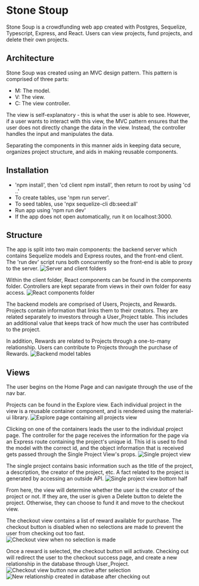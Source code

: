 # Stone Stoup
Stone Soup is a crowdfunding web app created with Postgres, Sequelize, Typescript, Express, and React. Users can view projects, fund projects, and delete their own projects.

## Architecture
Stone Soup was created using an MVC design pattern. This pattern is comprised of three parts:
- M: The model. 
- V: The view.
- C: The view controller.

The view is self-explanatory - this is what the user is able to see. However, if a user wants to interact with this view, the MVC pattern ensures that the user does not directly change the data in the view. Instead, the controller handles the input and manipulates the data.

Separating the components in this manner aids in keeping data secure, organizes project structure, and aids in making reusable components.

## Installation
- 'npm install', then 'cd client npm install', then return to root by using 'cd ..'
- To create tables, use 'npm run server'.
- To seed tables, use 'npx sequelize-cli db:seed:all'
- Run app using 'npm run dev'
- If the app does not open automatically, run it on localhost:3000.

## Structure
The app is split into two main components: the backend server which contains Sequelize models and Express routes, and the front-end client. The 'run dev' script runs both concurrently so the front-end is able to proxy to the server.
![Server and client folders](https://imgur.com/PQhTQ7n)

Within the client folder, React components can be found in the components folder. Controllers are kept separate from views in their own folder for easy access.
![React components folder](https://imgur.com/mUUFW6d)

The backend models are comprised of Users, Projects, and Rewards.
Projects contain information that links them to their creators. They are related separately to investors through a User_Project table. This includes an additional value that keeps track of how much the user has contributed to the project.

In addition, Rewards are related to Projects through a one-to-many relationship. Users can contribute to Projects through the purchase of Rewards.
![Backend model tables](https://imgur.com/szmINVI)

## Views
The user begins on the Home Page and can navigate through the use of the nav bar. 

Projects can be found in the Explore view. Each individual project in the view is a reusable container component, and is rendered using the material-ui library. 
![Explore page containing all projects view](https://imgur.com/mttLKA1)

Clicking on one of the containers leads the user to the individual project page. The controller for the page receives the information for the page via an Express route containing the project's unique id. This id is used to find the model with the correct id, and the object information that is received gets passed through the Single Project View's props.
![Single project view](https://i.imgur.com/ENcGqbZ.png)

The single project contains basic information such as the title of the project, a description, the creator of the project, etc. A fact related to the project is generated by accessing an outside API.
![Single project view bottom half](https://imgur.com/2qpEQmg)

From here, the view will determine whether the user is the creator of the project or not. If they are, the user is given a Delete button to delete the project. Otherwise, they can choose to fund it and move to the checkout view.

The checkout view contains a list of reward available for purchase. The checkout button is disabled when no selections are made to prevent the user from checking out too fast.
![Checkout view when no selection is made](https://i.imgur.com/ae128ha.png)

Once a reward is selected, the checkout button will activate. Checking out will redirect the user to the checkout success page, and create a new relationship in the database through User_Project.
![Checkout view button now active after selection](https://i.imgur.com/L6s4cC6.png)
![New relationship created in database after checking out](https://imgur.com/iOobiRn)